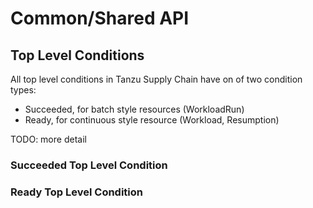 # Common/Shared API

## Top Level Conditions

All top level conditions in Tanzu Supply Chain have on of two condition types:
* Succeeded, for batch style resources (WorkloadRun)
* Ready, for continuous style resource (Workload, Resumption) 

TODO: more detail

### Succeeded Top Level Condition

### Ready Top Level Condition